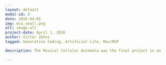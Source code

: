 ```yaml
---
layout: default
modal-id: 3
date: 2016-04-01
img: mca_small.png
alt: image-alt
project-date: April 1, 2016
author: Victor Zohni
tagged: Generative Coding, Artificial Life, Max/MSP

description: The Musical Cellular Automata was the final project in an artificial life and generative coding class. The idea was to first create a cellular automaton (or automata) and generative music in real time. The result is random every time the automata is created, giving a biological element to music. Visuals are created to engage the user. Made in Max/MSP. </br></br><a href="https://github.com/vzohni/musical-cellular-automata"> Github Repo</a>

---
```

